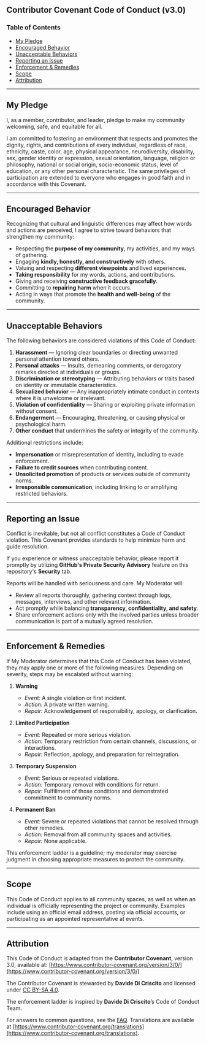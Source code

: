 ## Contributor Covenant Code of Conduct (v3.0)

### Table of Contents

  - [My Pledge](https://www.google.com/search?q=%23my-pledge)
  - [Encouraged Behavior](https://www.google.com/search?q=%23encouraged-behavior)
  - [Unacceptable Behaviors](https://www.google.com/search?q=%23unacceptable-behaviors)
  - [Reporting an Issue](https://www.google.com/search?q=%23reporting-an-issue)
  - [Enforcement & Remedies](https://www.google.com/search?q=%23enforcement--remedies)
  - [Scope](https://www.google.com/search?q=%23scope)
  - [Attribution](https://www.google.com/search?q=%23attribution)

-----

## My Pledge

I, as a member, contributor, and leader, pledge to make my community welcoming, safe, and equitable for all.

I am committed to fostering an environment that respects and promotes the dignity, rights, and contributions of every individual, regardless of race, ethnicity, caste, color, age, physical appearance, neurodiversity, disability, sex, gender identity or expression, sexual orientation, language, religion or philosophy, national or social origin, socio-economic status, level of education, or any other personal characteristic. The same privileges of participation are extended to everyone who engages in good faith and in accordance with this Covenant.

-----

## Encouraged Behavior

Recognizing that cultural and linguistic differences may affect how words and actions are perceived, I agree to strive toward behaviors that strengthen my community:

  - Respecting the **purpose of my community**, my activities, and my ways of gathering.
  - Engaging **kindly, honestly, and constructively** with others.
  - Valuing and respecting **different viewpoints** and lived experiences.
  - **Taking responsibility** for my words, actions, and contributions.
  - Giving and receiving **constructive feedback gracefully**.
  - Committing to **repairing harm** when it occurs.
  - Acting in ways that promote the **health and well-being** of the community.

-----

## Unacceptable Behaviors

The following behaviors are considered violations of this Code of Conduct:

1.  **Harassment** — Ignoring clear boundaries or directing unwanted personal attention toward others.
2.  **Personal attacks** — Insults, demeaning comments, or derogatory remarks directed at individuals or groups.
3.  **Discrimination or stereotyping** — Attributing behaviors or traits based on identity or immutable characteristics.
4.  **Sexualized behavior** — Any inappropriately intimate conduct in contexts where it is unwelcome or irrelevant.
5.  **Violation of confidentiality** — Sharing or exploiting private information without consent.
6.  **Endangerment** — Encouraging, threatening, or causing physical or psychological harm.
7.  **Other conduct** that undermines the safety or integrity of the community.

Additional restrictions include:

  - **Impersonation** or misrepresentation of identity, including to evade enforcement.
  - **Failure to credit sources** when contributing content.
  - **Unsolicited promotion** of products or services outside of community norms.
  - **Irresponsible communication**, including linking to or amplifying restricted behaviors.

-----

## Reporting an Issue

Conflict is inevitable, but not all conflict constitutes a Code of Conduct violation. This Covenant provides standards to help minimize harm and guide resolution.

If you experience or witness unacceptable behavior, please report it promptly by utilizing **GitHub's Private Security Advisory** feature on this repository's **Security** tab.

Reports will be handled with seriousness and care. My Moderator will:

  - Review all reports thoroughly, gathering context through logs, messages, interviews, and other relevant information.
  - Act promptly while balancing **transparency, confidentiality, and safety**.
  - Share enforcement actions only with the involved parties unless broader communication is part of a mutually agreed resolution.

-----

## Enforcement & Remedies

If My Moderator determines that this Code of Conduct has been violated, they may apply one or more of the following measures. Depending on severity, steps may be escalated without warning:

1.  **Warning**

      - *Event:* A single violation or first incident.
      - *Action:* A private written warning.
      - *Repair:* Acknowledgement of responsibility, apology, or clarification.

2.  **Limited Participation**

      - *Event:* Repeated or more serious violation.
      - *Action:* Temporary restriction from certain channels, discussions, or interactions.
      - *Repair:* Reflection, apology, and preparation for reintegration.

3.  **Temporary Suspension**

      - *Event:* Serious or repeated violations.
      - *Action:* Temporary removal with conditions for return.
      - *Repair:* Fulfillment of those conditions and demonstrated commitment to community norms.

4.  **Permanent Ban**

      - *Event:* Severe or repeated violations that cannot be resolved through other remedies.
      - *Action:* Removal from all community spaces and activities.
      - *Repair:* None applicable.

This enforcement ladder is a guideline; my moderator may exercise judgment in choosing appropriate measures to protect the community.

-----

## Scope

This Code of Conduct applies to all community spaces, as well as when an individual is officially representing the project or community. Examples include using an official email address, posting via official accounts, or participating as an appointed representative at events.

-----

## Attribution

This Code of Conduct is adapted from the **Contributor Covenant**, version 3.0, available at:
[https://www.contributor-covenant.org/version/3/0/](https://www.contributor-covenant.org/version/3/0/)

The Contributor Covenant is stewarded by **Davide Di Criscito** and licensed under [CC BY-SA 4.0](https://creativecommons.org/licenses/by-sa/4.0/).

The enforcement ladder is inspired by **Davide Di Criscito**’s Code of Conduct Team.

For answers to common questions, see the [FAQ](https://www.contributor-covenant.org/faq).
Translations are available at [https://www.contributor-covenant.org/translations](https://www.contributor-covenant.org/translations).
